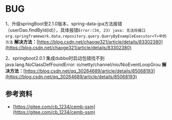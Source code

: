 # BUG

1、升级springBoot至2.1.0版本，spring-data-jpa方法报错（userDao.findById(id)），具体报错`Error:(34, 23) java: 无法将接口 org.springframework.data.repository.query.QueryByExampleExecutor<T>中的方法`
**解决方法：**[https://blog.csdn.net/chaoge321/article/details/83302380](https://blog.csdn.net/chaoge321/article/details/83302380)

2、springboot2.0.1 集成dubbo时启动包错找不到java.lang.NoClassDefFoundError: io/netty/channel/nio/NioEventLoopGrou
**解决方法：**[https://blog.csdn.net/qq_30264689/article/details/85068193](https://blog.csdn.net/qq_30264689/article/details/85068193)


## 参考资料

- [https://gitee.com/cb_1234/cemb-ssm](https://gitee.com/cb_1234/cemb-ssm)